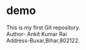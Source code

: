 # demo
This is my first Git repository.
<br>
Author- Ankit Kumar Rai
<br>
Address-Buxar,Bihar,802122.
